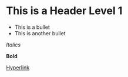 # This is a Header Level 1

* This is a bullet
* This is another bullet

_Italics_

**Bold**

[Hyperlink](https://aas.org)
